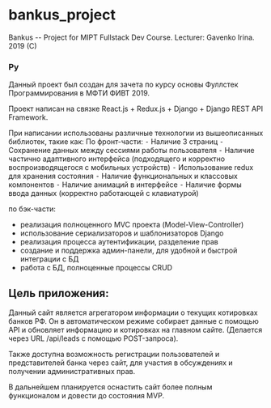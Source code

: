 # bankus_project
Bankus -- Project for MIPT Fullstack Dev Course. Lecturer: Gavenko Irina. 2019 (C)


### Ру

Данный проект был создан для зачета по курсу основы Фуллстек Программирования в МФТИ ФИВТ 2019. 

Проект написан на связке React.js + Redux.js + Django + Django REST API Framework. 

При написании использованы различные технологии из вышеописанных библиотек, такие как: 
По фронт-части: 
 ⁃ Наличие 3 страниц
 ⁃ Сохранение данных между сессиями работы пользователя
 ⁃ Наличие частично адаптивного интерфейса (подходящего и корректно воспроизводящегося с мобильных устройств)
 ⁃ Использование redux для хранения состояния
 ⁃ Наличие функциональных и классовых компонентов
 ⁃ Наличие анимаций в интерфейсе
 ⁃ Наличие формы ввода данных (корректно работающей с клавиатурой)

по бэк-части:
- реализация полноценного MVC проекта (Model-View-Controller)
- использование сериализаторов и шаблонизаторов Django
- реализация процесса аутентификации, разделение прав
- создание и поддержка админ-панели, для удобной и быстрой интеграции с БД
- работа с БД, полноценные процессы CRUD


## Цель приложения: 

Данный сайт является агрегатором информации о текущих котировках банков РФ. Он в автоматическом режиме собирает данные с помощью API и обновляет информацию и котировках на главном сайте. (Делается через URL /api/leads с помощью POST-запроса).

Также доступна возможность регистрации пользователей и представителей банка через сайт, для участия в обсуждениях и получении административных прав.

В дальнейшем планируется оснастить сайт более полным функционалом и довести до состояния MVP.
